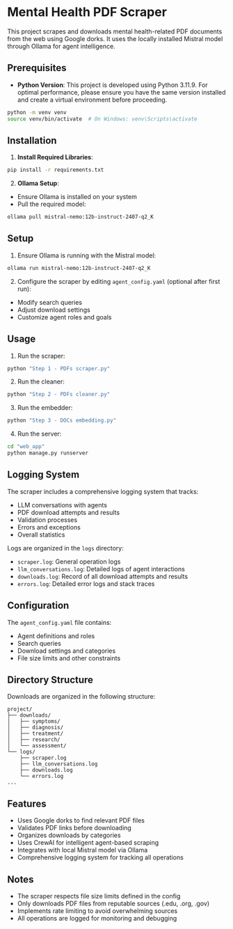# Mental Health PDF Scraper

This project scrapes and downloads mental health-related PDF documents from the web using Google dorks. It uses the locally installed Mistral model through Ollama for agent intelligence.

## Prerequisites

- **Python Version**: This project is developed using Python 3.11.9. For optimal performance, please ensure you have the same version installed and create a virtual environment before proceeding.

```bash
python -m venv venv
source venv/bin/activate  # On Windows: venv\Scripts\activate
```

## Installation

1. **Install Required Libraries**:
```bash
pip install -r requirements.txt
```

2. **Ollama Setup**:
- Ensure Ollama is installed on your system
- Pull the required model:
```bash
ollama pull mistral-nemo:12b-instruct-2407-q2_K
```

## Setup

1. Ensure Ollama is running with the Mistral model:
```bash
ollama run mistral-nemo:12b-instruct-2407-q2_K
```

2. Configure the scraper by editing `agent_config.yaml` (optional after first run):
- Modify search queries
- Adjust download settings
- Customize agent roles and goals

## Usage

1. Run the scraper:
```bash
python "Step 1 - PDFs scraper.py"
```

2. Run the cleaner:
```bash
python "Step 2 - PDFs cleaner.py"
```

3. Run the embedder:
```bash
python "Step 3 - DOCs embedding.py"
```

4. Run the server:
```bash
cd "web_app"
python manage.py runserver
```

## Logging System

The scraper includes a comprehensive logging system that tracks:

- LLM conversations with agents
- PDF download attempts and results
- Validation processes
- Errors and exceptions
- Overall statistics

Logs are organized in the `logs` directory:
- `scraper.log`: General operation logs
- `llm_conversations.log`: Detailed logs of agent interactions
- `downloads.log`: Record of all download attempts and results
- `errors.log`: Detailed error logs and stack traces

## Configuration

The `agent_config.yaml` file contains:
- Agent definitions and roles
- Search queries
- Download settings and categories
- File size limits and other constraints

## Directory Structure

Downloads are organized in the following structure:
```
project/
├── downloads/
│   ├── symptoms/
│   ├── diagnosis/
│   ├── treatment/
│   ├── research/
│   └── assessment/
└── logs/
    ├── scraper.log
    ├── llm_conversations.log
    ├── downloads.log
    └── errors.log
...
```

## Features

- Uses Google dorks to find relevant PDF files
- Validates PDF links before downloading
- Organizes downloads by categories
- Uses CrewAI for intelligent agent-based scraping
- Integrates with local Mistral model via Ollama
- Comprehensive logging system for tracking all operations

## Notes

- The scraper respects file size limits defined in the config
- Only downloads PDF files from reputable sources (.edu, .org, .gov)
- Implements rate limiting to avoid overwhelming sources
- All operations are logged for monitoring and debugging
